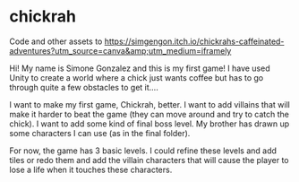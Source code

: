 # chickrah
Code and other assets to https://simgengon.itch.io/chickrahs-caffeinated-adventures?utm_source=canva&amp;utm_medium=iframely

Hi! My name is Simone Gonzalez and this is my first game! I have used Unity to create a world where a chick just wants coffee but has to go through quite a few obstacles to get it....

I want to make my first game, Chickrah, better.  I want to add villains that will make it harder to beat the game (they can move around and try to catch the chick).  I want to add some kind of final boss level.  My brother has drawn up some characters I can use (as in the final folder).

For now, the game has 3 basic levels.  I could refine these levels and add tiles or redo them and add the villain characters that will cause the player to lose a life when it touches these characters. 

